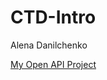 # CTD-Intro 
Alena Danilchenko

[My Open API Project](https://github.com/anelka777/alena-dan-open-api)
